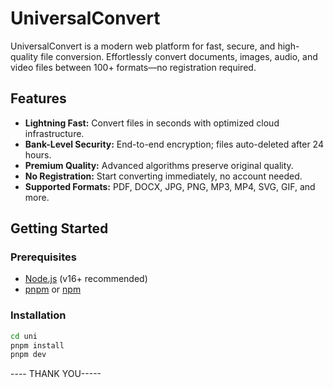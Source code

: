# UniversalConvert

UniversalConvert is a modern web platform for fast, secure, and high-quality file conversion. Effortlessly convert documents, images, audio, and video files between 100+ formats—no registration required.

## Features

- **Lightning Fast:** Convert files in seconds with optimized cloud infrastructure.
- **Bank-Level Security:** End-to-end encryption; files auto-deleted after 24 hours.
- **Premium Quality:** Advanced algorithms preserve original quality.
- **No Registration:** Start converting immediately, no account needed.
- **Supported Formats:** PDF, DOCX, JPG, PNG, MP3, MP4, SVG, GIF, and more.

## Getting Started

### Prerequisites

- [Node.js](https://nodejs.org/) (v16+ recommended)
- [pnpm](https://pnpm.io/) or [npm](https://www.npmjs.com/)

### Installation

```sh
cd uni
pnpm install
pnpm dev
```

---- THANK YOU-----